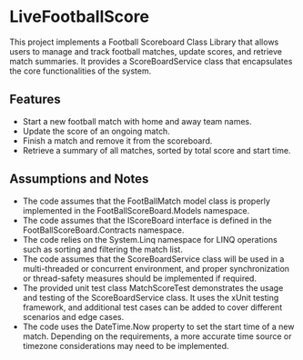 # LiveFootballScore
This project implements a Football Scoreboard Class Library that allows users to manage and track football matches, update scores, and retrieve match summaries. It provides a ScoreBoardService class that encapsulates the core functionalities of the system. 
## Features
*	Start a new football match with home and away team names. 
*	Update the score of an ongoing match. 
*	Finish a match and remove it from the scoreboard. 
*	Retrieve a summary of all matches, sorted by total score and start time. 

## Assumptions and Notes 
*	The code assumes that the FootBallMatch model class is properly implemented in the FootBallScoreBoard.Models namespace. 
*	The code assumes that the IScoreBoard interface is defined in the FootBallScoreBoard.Contracts namespace.
*	The code relies on the System.Linq namespace for LINQ operations such as sorting and filtering the match list. 
*	The code assumes that the ScoreBoardService class will be used in a multi-threaded or concurrent environment, and proper synchronization or thread-safety measures should be implemented if required. 
*	The provided unit test class MatchScoreTest demonstrates the usage and testing of the ScoreBoardService class. It uses the xUnit testing framework, and additional test cases can be added to cover different scenarios and edge cases. 
*	The code uses the DateTime.Now property to set the start time of a new match. Depending on the requirements, a more accurate time source or timezone considerations may need to be implemented.
